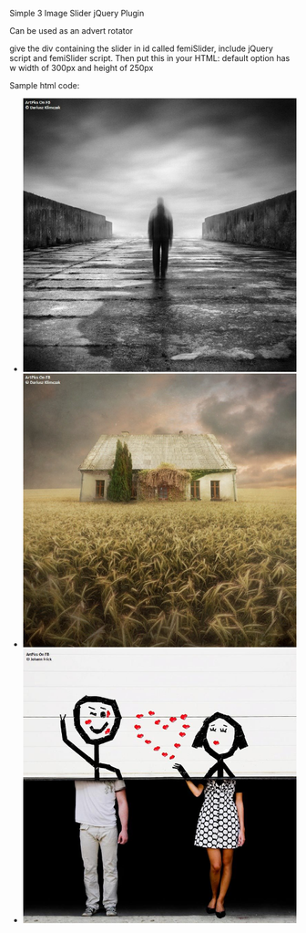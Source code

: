 Simple 3 Image Slider jQuery Plugin

Can be used as an advert rotator


give the div containing the slider in id called femiSlider,
include jQuery script and femiSlider script.
Then put this in your HTML:
default option has w width of 300px and height of 250px


<script type="text/javascript">
$(document).ready( function() {
// use default options 
$('#femiSlider').femiSlider();
// custom options
$('#femiSlider').femiSlider({width:300, height:200});
});
</script>

Sample html code:


<!DOCTYPE HTML>
<html>
<head>
<meta http-equiv="content-type" content="text/html" />
<meta name="author" content="Olanipekun Femi" />
<script src="jquery-1.7.2.min.js"></script>
<script src="femiSlider.js"></script>
<link href="femiSlider.css" rel="stylesheet" type="text/css" />
<title>My Slider</title>
</head>

<body>
<div id="femiSlider">
<ul>
<li class="first"><img src="images/1.jpg" /></li>
<li class="second"><img src="images/2.jpg" /></li>
<li class="last"><img src="images/3.jpg" /></li>

</ul>
</div>

<script type="text/javascript">

$('#femiSlider').femiSlider({width:800, height:800});
</script>

</body>
</html>